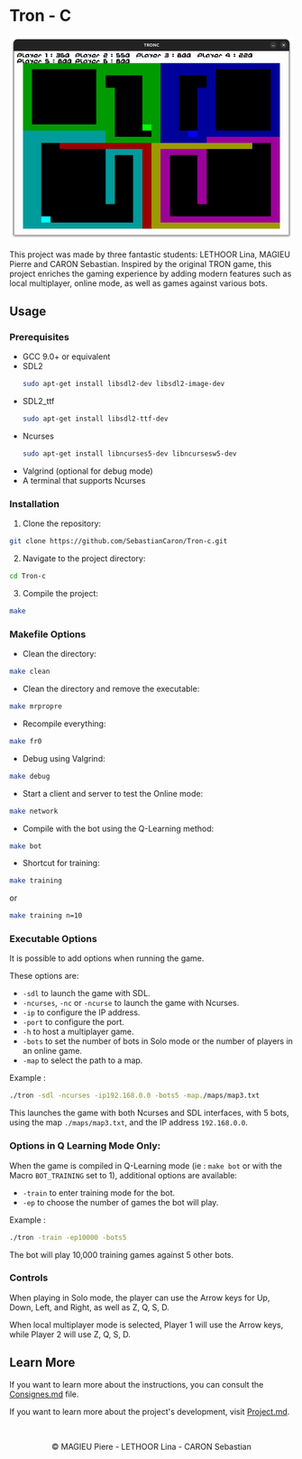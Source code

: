 # Tron - C

<p style="text-align:center;">
    <img alt="TRON MADE BY MAGIEU PIERRE, LINA LETHOOR AND SEBASTIAN CARON" src="./res/TRON.png">
</p>

This project was made by three fantastic students: LETHOOR Lina, MAGIEU Pierre and CARON Sebastian. Inspired by the original TRON game, this project enriches the gaming experience by adding modern features such as local multiplayer, online mode, as well as games against various bots.

## Usage

### Prerequisites

- GCC 9.0+ or equivalent
- SDL2
    ```bash
    sudo apt-get install libsdl2-dev libsdl2-image-dev
    ```
- SDL2_ttf
    ```bash
    sudo apt-get install libsdl2-ttf-dev
    ```
- Ncurses
    ```bash
    sudo apt-get install libncurses5-dev libncursesw5-dev 
    ```
- Valgrind (optional for debug mode)
- A terminal that supports Ncurses



### Installation

1. Clone the repository:
```bash
git clone https://github.com/SebastianCaron/Tron-c.git
```

2. Navigate to the project directory:
```bash
cd Tron-c
```

3. Compile the project:
```bash
make
```

### Makefile Options

- Clean the directory:
```bash
make clean
```

- Clean the directory and remove the executable:
```bash
make mrpropre
```

- Recompile everything:
```bash
make fr0
```

- Debug using Valgrind:
```bash
make debug
```

- Start a client and server to test the Online mode:
```bash
make network
```

- Compile with the bot using the Q-Learning method:
```bash
make bot
```

- Shortcut for training:
```bash
make training
```
or
```bash
make training n=10
```

### Executable Options

It is possible to add options when running the game.

These options are:
- `-sdl` to launch the game with SDL.
- `-ncurses`, `-nc` or `-ncurse` to launch the game with Ncurses.
- `-ip` to configure the IP address.
- `-port` to configure the port.
- `-h` to host a multiplayer game.
- `-bots` to set the number of bots in Solo mode or the number of players in an online game.
- `-map` to select the path to a map.

Example : 
```bash
./tron -sdl -ncurses -ip192.168.0.0 -bots5 -map./maps/map3.txt
```

This launches the game with both Ncurses and SDL interfaces, with 5 bots, using the map `./maps/map3.txt`, and the IP address `192.168.0.0`.

### Options in Q Learning Mode Only: 

When the game is compiled in Q-Learning mode (ie : `make bot` or with the Macro `BOT_TRAINING` set to 1), additional options are available:

- `-train` to enter training mode for the bot.
- `-ep` to choose the number of games the bot will play.

Example : 
```bash
./tron -train -ep10000 -bots5
```

The bot will play 10,000 training games against 5 other bots.



### Controls

When playing in Solo mode, the player can use the Arrow keys for Up, Down, Left, and Right, as well as Z, Q, S, D.

When local multiplayer mode is selected, Player 1 will use the Arrow keys, while Player 2 will use Z, Q, S, D.

## Learn More

If you want to learn more about the instructions, you can consult the [Consignes.md](./Consignes.md) file.

If you want to learn more about the project's development, visit [Project.md](./Project.md).

<br>
<p style="text-align:center;">&copy; MAGIEU Piere - LETHOOR Lina - CARON Sebastian</p>